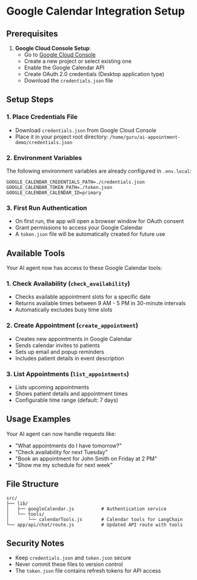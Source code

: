 # Google Calendar Integration Setup

## Prerequisites

1. **Google Cloud Console Setup**:
   - Go to [Google Cloud Console](https://console.cloud.google.com/)
   - Create a new project or select existing one
   - Enable the Google Calendar API
   - Create OAuth 2.0 credentials (Desktop application type)
   - Download the `credentials.json` file

## Setup Steps

### 1. Place Credentials File
- Download `credentials.json` from Google Cloud Console
- Place it in your project root directory: `/home/guru/ai-appointment-demo/credentials.json`

### 2. Environment Variables
The following environment variables are already configured in `.env.local`:
```
GOOGLE_CALENDAR_CREDENTIALS_PATH=./credentials.json
GOOGLE_CALENDAR_TOKEN_PATH=./token.json
GOOGLE_CALENDAR_CALENDAR_ID=primary
```

### 3. First Run Authentication
- On first run, the app will open a browser window for OAuth consent
- Grant permissions to access your Google Calendar
- A `token.json` file will be automatically created for future use

## Available Tools

Your AI agent now has access to these Google Calendar tools:

### 1. **Check Availability** (`check_availability`)
- Checks available appointment slots for a specific date
- Returns available times between 9 AM - 5 PM in 30-minute intervals
- Automatically excludes busy time slots

### 2. **Create Appointment** (`create_appointment`)
- Creates new appointments in Google Calendar
- Sends calendar invites to patients
- Sets up email and popup reminders
- Includes patient details in event description

### 3. **List Appointments** (`list_appointments`)
- Lists upcoming appointments
- Shows patient details and appointment times
- Configurable time range (default: 7 days)

## Usage Examples

Your AI agent can now handle requests like:
- "What appointments do I have tomorrow?"
- "Check availability for next Tuesday"
- "Book an appointment for John Smith on Friday at 2 PM"
- "Show me my schedule for next week"

## File Structure

```
src/
├── lib/
│   ├── googleCalendar.js          # Authentication service
│   └── tools/
│       └── calendarTools.js       # Calendar tools for LangChain
└── app/api/chat/route.js          # Updated API route with tools
```

## Security Notes

- Keep `credentials.json` and `token.json` secure
- Never commit these files to version control
- The `token.json` file contains refresh tokens for API access
